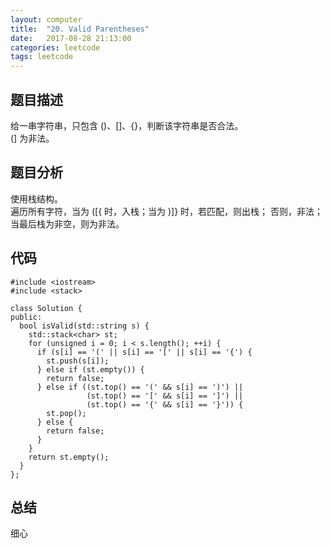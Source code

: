 ```yaml
---
layout:	computer
title:	"20. Valid Parentheses"
date:	2017-08-28 21:13:00
categories: leetcode
tags: leetcode
---
```


## 题目描述
给一串字符串，只包含 ()、[]、{}，判断该字符串是否合法。  
(] 为非法。

## 题目分析
使用栈结构。  
遍历所有字符，当为 ([{ 时，入栈；当为 )]} 时，若匹配，则出栈；
否则，非法；当最后栈为非空，则为非法。

## 代码
```
#include <iostream>
#include <stack>

class Solution {
public:
  bool isValid(std::string s) {
    std::stack<char> st;
    for (unsigned i = 0; i < s.length(); ++i) {
      if (s[i] == '(' || s[i] == '[' || s[i] == '{') {
        st.push(s[i]);
      } else if (st.empty()) {
        return false;
      } else if ((st.top() == '(' && s[i] == ')') ||
                 (st.top() == '[' && s[i] == ']') ||
                 (st.top() == '{' && s[i] == '}')) {
        st.pop();
      } else {
        return false;
      }
    }
    return st.empty();
  }
};
```

## 总结
细心
